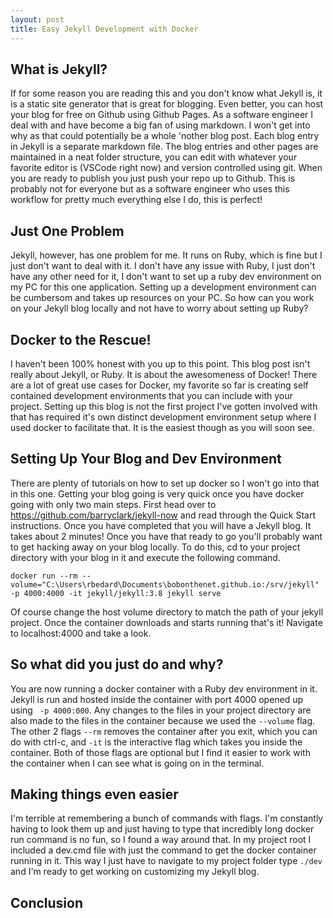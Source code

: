 ```yaml
---
layout: post
title: Easy Jekyll Development with Docker
---
```


## What is Jekyll?
If for some reason you are reading this and you don't know what Jekyll is, it is a static site generator that is great for blogging. Even better, you can host your blog for free on Github using Github Pages. As a software engineer I deal with and have become a big fan of using markdown. I won't get into why as that could potentially be a whole 'nother blog post. Each blog entry in Jekyll is a separate markdown file. The blog entries and other pages are maintained in a neat folder structure, you can edit with whatever your favorite editor is (VSCode right now) and version controlled using git. When you are ready to publish you just push your repo up to Github. This is probably not for everyone but as a software engineer who uses this workflow for pretty much everything else I do, this is perfect!

## Just One Problem
Jekyll, however, has one problem for me. It runs on Ruby, which is fine but I just don't want to deal with it. I don't have any issue with Ruby, I just don't have any other need for it, I don't want to set up a ruby dev environment on my PC for this one application. Setting up a development environment can be cumbersom and takes up resources on your PC. So how can you work on your Jekyll blog locally and not have to worry about setting up Ruby?

## Docker to the Rescue!
I haven't been 100% honest with you up to this point. This blog post isn't really about Jekyll, or Ruby. It is about the awesomeness of Docker! There are a lot of great use cases for Docker, my favorite so far is creating self contained development environments that you can include with your project. Setting up this blog is not the first project I've gotten involved with that has required it's own distinct development environment setup where I used docker to facilitate that. It is the easiest though as you will soon see.

## Setting Up Your Blog and Dev Environment
There are plenty of tutorials on how to set up docker so I won't go into that in this one. Getting your blog going is very quick once you have docker going with only two main steps. First head over to https://github.com/barryclark/jekyll-now and read through the Quick Start instructions. Once you have completed that you will have a Jekyll blog. It takes about 2 minutes! Once you have that ready to go you'll probably want to get hacking away on your blog locally. To do this, cd to your project directory with your  blog in it and execute the following command.

```
docker run --rm --volume="C:\Users\rbedard\Documents\bobonthenet.github.io:/srv/jekyll" -p 4000:4000 -it jekyll/jekyll:3.8 jekyll serve 
```

Of course change the host volume directory to match the path of your jekyll project. Once the container downloads and starts running that's it! Navigate to localhost:4000 and take a look.

## So what did you just do and why? 
You are now running a docker container with a Ruby dev environment in it. Jekyll is run and hosted inside the container with port 4000 opened up using ``` -p 4000:000```. Any changes to the files in your project directory are also made to the files in the container because we used the ```--volume``` flag. The other 2 flags ```--rm``` removes the container after you exit, which you can do with ctrl-c, and ```-it``` is the interactive flag which takes you inside the container. Both of those flags are optional but I find it easier to work with the container when I can see what is going on in the terminal.

## Making things even easier
I'm terrible at remembering a bunch of commands with flags. I'm constantly having to look them up and just having to type that incredibly long docker run command is no fun, so I found a way around that. In my project root I included a dev.cmd file with just the command to get the docker container running in it. This way I just have to navigate to my project folder type ```./dev``` and I'm ready to get working on customizing my Jekyll blog.

## Conclusion